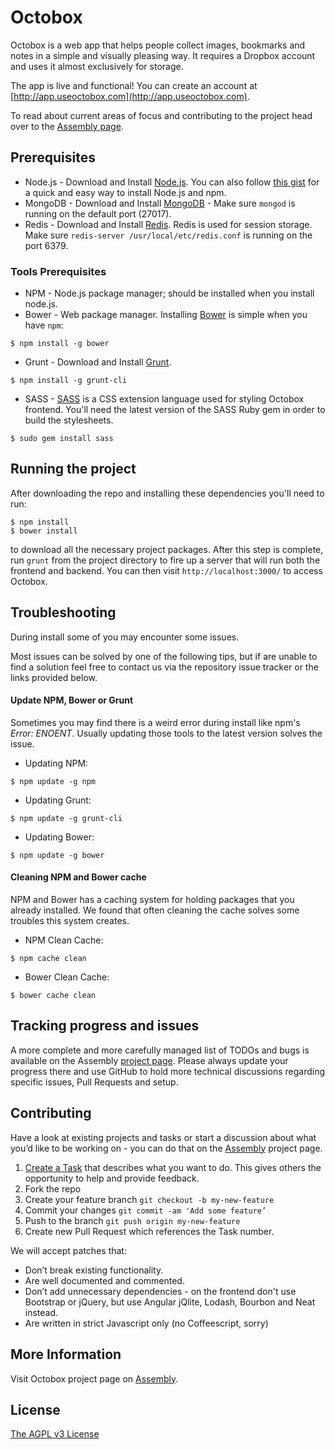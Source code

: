 # Octobox

Octobox is a web app that helps people collect images, bookmarks and notes in a simple and visually pleasing way. It requires a Dropbox account and uses it almost exclusively for storage.

The app is live and functional! You can create an account at [http://app.useoctobox.com](http://app.useoctobox.com).

To read about current areas of focus and contributing to the project head over to the [Assembly page](https://assembly.com/octobox).

## Prerequisites
* Node.js - Download and Install [Node.js](http://www.nodejs.org/download/). You can also follow [this gist](https://gist.github.com/isaacs/579814) for a quick and easy way to install Node.js and npm.
* MongoDB - Download and Install [MongoDB](http://docs.mongodb.org/manual/installation/) - Make sure `mongod` is running on the default port (27017).
* Redis - Download and Install [Redis](http://redis.io). Redis is used for session storage. Make sure `redis-server /usr/local/etc/redis.conf` is running on the port 6379.

### Tools Prerequisites
* NPM - Node.js package manager; should be installed when you install node.js.
* Bower - Web package manager. Installing [Bower](http://bower.io/) is simple when you have `npm`:

```
$ npm install -g bower
```
* Grunt - Download and Install [Grunt](http://gruntjs.com).

```
$ npm install -g grunt-cli
```
* SASS - [SASS](http://sass-lang.com) is a CSS extension language used for styling Octobox frontend. You'll need the latest version of the SASS Ruby gem in order to build the stylesheets.

```
$ sudo gem install sass
```


## Running the project
After downloading the repo and installing these dependencies you'll need to run:

```
$ npm install 
$ bower install
```
to download all the necessary project packages. After this step is complete, run `grunt` from the project directory to fire up a server that will run both the frontend and backend. You can then visit `http://localhost:3000/` to access Octobox. 

## Troubleshooting
During install some of you may encounter some issues.

Most issues can be solved by one of the following tips, but if are unable to find a solution feel free to contact us via the repository issue tracker or the links provided below.

#### Update NPM, Bower or Grunt
Sometimes you may find there is a weird error during install like npm's *Error: ENOENT*. Usually updating those tools to the latest version solves the issue.

* Updating NPM:
```
$ npm update -g npm
```

* Updating Grunt:
```
$ npm update -g grunt-cli
```

* Updating Bower:
```
$ npm update -g bower
```

#### Cleaning NPM and Bower cache
NPM and Bower has a caching system for holding packages that you already installed.
We found that often cleaning the cache solves some troubles this system creates.

* NPM Clean Cache:
```
$ npm cache clean
```

* Bower Clean Cache:
```
$ bower cache clean
```


## Tracking progress and issues

A more complete and more carefully managed list of TODOs and bugs is available on the Assembly [project page](http://www.assembly.com/octobox/). Please always update your progress there and use GitHub to hold more technical discussions regarding specific issues, Pull Requests and setup. 

## Contributing

Have a look at existing projects and tasks or start a discussion about what you’d like to be working on - you can do that on the [Assembly](http://www.assembly.com/octobox/) project page. 

1. [Create a Task](https://assembly.com/octobox/wips/new) that describes what you want to do. This gives others the opportunity to help and provide feedback.
2. Fork the repo
3. Create your feature branch `git checkout -b my-new-feature`
4. Commit your changes `git commit -am 'Add some feature’`
5. Push to the branch `git push origin my-new-feature`
6. Create new Pull Request which references the Task number.

We will accept patches that:

* Don’t break existing functionality.
* Are well documented and commented.
* Don’t add unnecessary dependencies - on the frontend don't use Bootstrap or jQuery, but use Angular jQlite, Lodash, Bourbon and Neat instead. 
* Are written in strict Javascript only (no Coffeescript, sorry)

## More Information
Visit Octobox project page on [Assembly](http://www.assembly.com/octobox/).

## License
[The AGPL v3 License](http://www.gnu.org/licenses/agpl-3.0.html)


